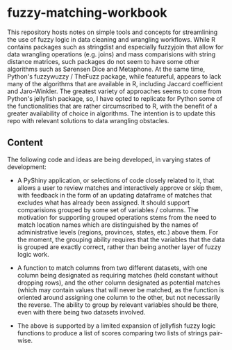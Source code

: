 # fuzzy-matching-workbook
This repository hosts notes on simple tools and concepts for streamlining the use of fuzzy logic in data cleaning and wrangling workflows. While R contains packages such as stringdist and especially fuzzyjoin that allow for data wrangling operations (e.g. joins) and mass comparisions with string distance matrices, such packages do not seem to have some other algorithms such as Sørensen Dice and Metaphone. At the same time, Python's fuzzywuzzy / TheFuzz package, while featureful, appears to lack many of the algorithms that are available in R, including Jaccard coefficient and Jaro-Winkler. The greatest variety of approaches seems to come from Python's jellyfish package, so, I have opted to replicate for Python some of the functionalities that are rather circumscribed to R, with the benefit of a greater availability of choice in algorithms. The intention is to update this repo with relevant solutions to data wrangling obstacles.

## Content
The following code and ideas are being developed, in varying states of development:
* A PyShiny application, or selections of code closely related to it, that allows a user to review matches and interactively approve or skip them, with feedback in the form of an updating dataframe of matches that excludes what has already been assigned. It should support comparisions grouped by some set of variables / columns. The motivation for supporting grouped operations stems from the need to match location names which are distinguished by the names of administrative levels (regions, provinces, states, etc.) above them. For the moment, the grouping ability requires that the variables that the data is grouped are exactly correct, rather than being another layer of fuzzy logic work.
  
* A function to match columns from two different datasets, with one column being designated as requiring matches (held constant without dropping rows), and the other column designated as potential matches (which may contain values that will never be matched, as the function is oriented around assigning one column to the other, but not necessarily the reverse. The ability to group by relevant variables should be there, even with there being two datasets involved.
  
* The above is supported by a limited expansion of jellyfish fuzzy logic functions to produce a list of scores comparing two lists of strings pair-wise.


